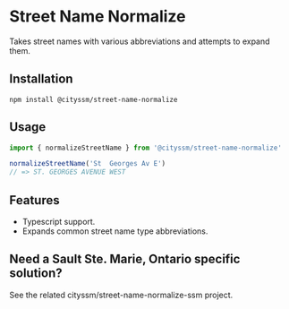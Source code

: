 # Street Name Normalize

Takes street names with various abbreviations and attempts to expand them.

## Installation

    npm install @cityssm/street-name-normalize

## Usage

```javascript
import { normalizeStreetName } from '@cityssm/street-name-normalize'

normalizeStreetName('St  Georges Av E')
// => ST. GEORGES AVENUE WEST
```

## Features

- Typescript support.
- Expands common street name type abbreviations.

## Need a Sault Ste. Marie, Ontario specific solution?

See the related cityssm/street-name-normalize-ssm project.
